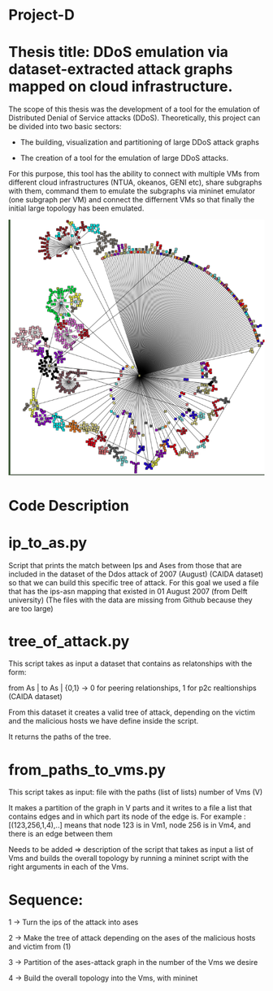 # Project-D

# Thesis title: DDoS emulation via dataset-extracted attack graphs mapped on cloud infrastructure.

The scope of this thesis was the development of a tool for the emulation of Distributed Denial of Service attacks (DDoS). Theoretically, this project can be divided into two basic sectors:

- The building, visualization and partitioning of large DDoS attack graphs

- The creation of a tool for the emulation of large DDoS attacks. 

For this purpose, this tool has the ability to connect with multiple VMs from different cloud infrastructures (NTUA, okeanos, GENI etc), share subgraphs with them, command them to emulate the subgraphs via mininet emulator (one subgraph per VM) and connect the differnent VMs so that finally the initial large topology has been emulated.


![project_image.png](as_cluster_graph.png)


# Code Description

# ip_to_as.py
  
  Script that prints the match between Ips and Ases from those that are included in the dataset of 
  the Ddos attack of 2007 (August) (CAIDA dataset) so that we can build this specific tree of attack.
  For this goal we used a file that has the ips-asn mapping that existed in 01 August 2007  (from Delft university)
  (The files with the data are missing from Github because they are too large)

# tree_of_attack.py

This script takes as input a dataset that contains as relatonships with the form:

from As | to As | {0,1}   -> 0 for peering relationships, 1 for p2c realtionships (CAIDA dataset)

From this dataset it creates a valid tree of attack, depending on the victim and the malicious hosts 
we have define inside the script.

It returns the paths of the tree.

# from_paths_to_vms.py

  This script takes as input: file with the paths (list of lists) 
                            number of Vms (V)
  
  It makes a partition of the graph in V parts and it writes to a file a list 
  that contains edges and in which part its node of the edge is. 
  For example : [(123,256,1,4),..] means that node 123 is in Vm1, node 256 is in Vm4, and there is an 
  edge between them
  


  Needs to be added => description of the script that takes as input a list of Vms and builds the overall topology by running a mininet script with the right arguments in each of the Vms.
  
# Sequence:  

1 -> Turn the ips of the attack into ases

2 -> Make the tree of attack depending on the ases of the malicious hosts and victim from (1) 

3 -> Partition of the ases-attack graph in the number of the Vms we desire 

4 -> Build the overall topology into the Vms, with mininet 
				
  
  
